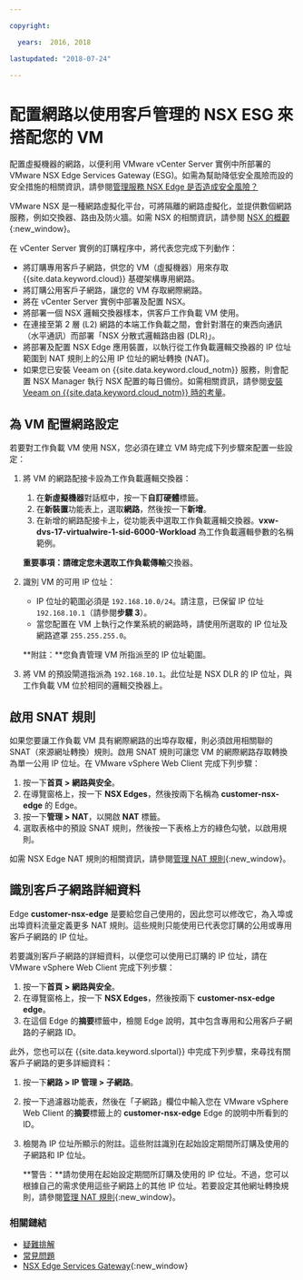 ```yaml
---

copyright:

  years:  2016, 2018

lastupdated: "2018-07-24"

---
```


# 配置網路以使用客戶管理的 NSX ESG 來搭配您的 VM

配置虛擬機器的網路，以便利用 VMware vCenter Server 實例中所部署的 VMware NSX Edge Services Gateway (ESG)。如需為幫助降低安全風險而設的安全措施的相關資訊，請參閱[管理服務 NSX Edge 是否造成安全風險？](../vmonic/faq.html#does-the-management-services-nsx-edge-pose-a-security-risk-)

VMware NSX 是一種網路虛擬化平台，可將隔離的網路虛擬化，並提供數個網路服務，例如交換器、路由及防火牆。如需 NSX 的相關資訊，請參閱 [NSX 的概觀](https://pubs.vmware.com/NSX-62/topic/com.vmware.nsx-cross-vcenter-install.doc/GUID-10944155-28FF-46AA-AF56-7357E2F20AF4.html){:new_window}。

在 vCenter Server 實例的訂購程序中，將代表您完成下列動作：
* 將訂購專用客戶子網路，供您的 VM（虛擬機器）用來存取 {{site.data.keyword.cloud}} 基礎架構專用網路。
* 將訂購公用客戶子網路，讓您的 VM 存取網際網路。
* 將在 vCenter Server 實例中部署及配置 NSX。
* 將部署一個 NSX 邏輯交換器樣本，供客戶工作負載 VM 使用。
* 在連接至第 2 層 (L2) 網路的本端工作負載之間，會針對潛在的東西向通訊（水平通訊）而部署「NSX 分散式邏輯路由器 (DLR)」。
* 將部署及配置 NSX Edge 應用裝置，以執行從工作負載邏輯交換器的 IP 位址範圍到 NAT 規則上的公用 IP 位址的網址轉換 (NAT)。
* 如果您已安裝 Veeam on {{site.data.keyword.cloud_notm}} 服務，則會配置 NSX Manager 執行 NSX 配置的每日備份。如需相關資訊，請參閱[安裝 Veeam on {{site.data.keyword.cloud_notm}} 時的考量](../services/veeam_considerations.html#considerations-when-installing-veeam-on-ibm-cloud)。


## 為 VM 配置網路設定

若要對工作負載 VM 使用 NSX，您必須在建立 VM 時完成下列步驟來配置一些設定：

1. 將 VM 的網路配接卡設為工作負載邏輯交換器：
   1. 在**新虛擬機器**對話框中，按一下**自訂硬體**標籤。
   2. 在**新裝置**功能表上，選取**網路**，然後按一下**新增**。
   3. 在新增的網路配接卡上，從功能表中選取工作負載邏輯交換器。**vxw-dvs-17-virtualwire-1-sid-6000-Workload** 為工作負載邏輯參數的名稱範例。

   **重要事項：**請確定您未選取**工作負載傳輸**交換器。

2. 識別 VM 的可用 IP 位址：
   *  IP 位址的範圍必須是 `192.168.10.0/24`。請注意，已保留 IP 位址 `192.168.10.1`（請參閱**步驟 3**）。
   *  當您配置在 VM 上執行之作業系統的網路時，請使用所選取的 IP 位址及網路遮罩 `255.255.255.0`。

   **附註：**您負責管理 VM 所指派至的 IP 位址範圍。

3. 將 VM 的預設閘道指派為 `192.168.10.1`。此位址是 NSX DLR 的 IP 位址，與工作負載 VM 位於相同的邏輯交換器上。

## 啟用 SNAT 規則

如果您要讓工作負載 VM 具有網際網路的出埠存取權，則必須啟用相關聯的 SNAT（來源網址轉換）規則。啟用 SNAT 規則可讓您 VM 的網際網路存取轉換為單一公用 IP 位址。在 VMware vSphere Web Client 完成下列步驟：

1. 按一下**首頁 > 網路與安全**。
2. 在導覽窗格上，按一下 **NSX Edges**，然後按兩下名稱為 **customer-nsx-edge** 的 Edge。
3. 按一下**管理 > NAT**，以開啟 **NAT** 標籤。
4. 選取表格中的預設 SNAT 規則，然後按一下表格上方的綠色勾號，以啟用規則。

如需 NSX Edge NAT 規則的相關資訊，請參閱[管理 NAT 規則](https://pubs.vmware.com/NSX-62/topic/com.vmware.nsx.admin.doc/GUID-5896D8CF-20E0-4691-A9EB-83AFD9D36AFD.html){:new_window}。

## 識別客戶子網路詳細資料

Edge **customer-nsx-edge** 是要給您自己使用的，因此您可以修改它，為入埠或出埠資料流量定義更多 NAT 規則。這些規則只能使用已代表您訂購的公用或專用客戶子網路的 IP 位址。

若要識別客戶子網路的詳細資料，以便您可以使用已訂購的 IP 位址，請在 VMware vSphere Web Client 完成下列步驟：

1. 按一下**首頁 > 網路與安全**。
2. 在導覽窗格上，按一下 **NSX Edges**，然後按兩下 **customer-nsx-edge edge**。
3. 在這個 Edge 的**摘要**標籤中，檢閱 Edge 說明，其中包含專用和公用客戶子網路的子網路 ID。

此外，您也可以在 {{site.data.keyword.slportal}} 中完成下列步驟，來尋找有關客戶子網路的更多詳細資料：

1. 按一下**網路 > IP 管理 > 子網路**。
2. 按一下過濾器功能表，然後在「子網路」欄位中輸入您在 VMware vSphere Web Client 的**摘要**標籤上的 **customer-nsx-edge** Edge 的說明中所看到的 ID。
3. 檢閱為 IP 位址所顯示的附註。這些附註識別在起始設定期間所訂購及使用的子網路和 IP 位址。

   **警告：**請勿使用在起始設定期間所訂購及使用的 IP 位址。不過，您可以根據自己的需求使用這些子網路上的其他 IP 位址。若要設定其他網址轉換規則，請參閱[管理 NAT 規則](https://pubs.vmware.com/NSX-62/topic/com.vmware.nsx.admin.doc/GUID-5896D8CF-20E0-4691-A9EB-83AFD9D36AFD.html){:new_window}。

### 相關鏈結

* [疑難排解](../vcenter/vcenter_chg_impact.html)
* [常見問題](../vmonic/faq.html)
* [NSX Edge Services Gateway](https://www.ibm.com/cloud/garage/architectures/implementation/virtualization_nsx){:new_window}
